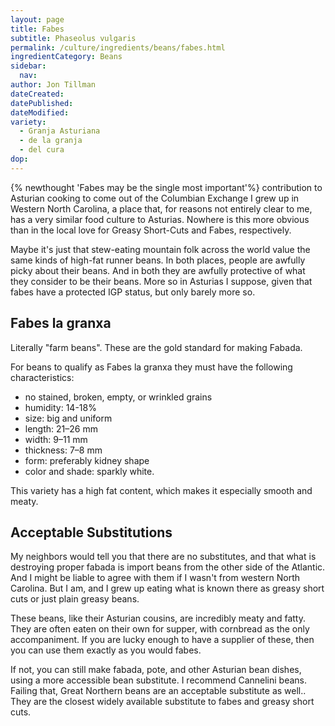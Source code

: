 ```yaml
---
layout: page
title: Fabes
subtitle: Phaseolus vulgaris
permalink: /culture/ingredients/beans/fabes.html
ingredientCategory: Beans
sidebar:
  nav: 
author: Jon Tillman
dateCreated: 
datePublished: 
dateModified: 
variety:
  - Granja Asturiana
  - de la granja
  - del cura
dop: 
---
```

{% newthought 'Fabes may be the single most important'%} contribution to Asturian cooking to come out of the Columbian Exchange I grew up in Western North Carolina, a place that, for reasons not entirely clear to me, has a very similar food culture to Asturias. Nowhere is this more obvious than in the local love for Greasy Short-Cuts and Fabes, respectively.

Maybe it's just that stew-eating mountain folk across the world value the same kinds of high-fat runner beans. In both places, people are awfully picky about their beans. And in both they are awfully protective of what they consider to be their beans. More so in Asturias I suppose, given that fabes have a protected IGP status, but only barely more so.


## Fabes la granxa

Literally "farm beans". These are the gold standard for making Fabada.

For beans to qualify as Fabes la granxa they must have the following characteristics:

- no stained, broken, empty, or wrinkled grains
- humidity: 14-18%
- size: big and uniform
- length: 21–26 mm
- width: 9–11 mm
- thickness: 7–8 mm
- form: preferably kidney shape
- color and shade: sparkly white.

This variety has a high fat content, which makes it especially smooth and meaty.


## Acceptable Substitutions

My neighbors would tell you that there are no substitutes, and that what is destroying proper fabada is import beans from the other side of the Atlantic. And I might be liable to agree with them if I wasn't from western North Carolina. But I am, and I grew up eating what is known there as greasy short cuts or just plain greasy beans.

These beans, like their Asturian cousins, are incredibly meaty and fatty. They are often eaten on their own for supper, with cornbread as the only accompaniment. If you are lucky enough to have a supplier of these, then you can use them exactly as you would fabes.

If not, you can still make fabada, pote, and other Asturian bean dishes, using a more accessible bean substitute. I recommend Cannelini beans. Failing that, Great Northern beans are an acceptable substitute as well.. They are the closest widely available substitute to fabes and greasy short cuts. 